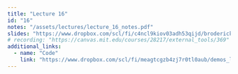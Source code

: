 ```yaml
---
title: "Lecture 16"
id: "16"
notes: "/assets/lectures/lecture_16_notes.pdf"
slides: "https://www.dropbox.com/scl/fi/c4ncl9kiov03adh53qijd/broderick_lecture_16_to_share.pdf?rlkey=dzgh3dopskwft5mxsajqh336o&dl=0"
# recording: "https://canvas.mit.edu/courses/28217/external_tools/369"
additional_links:
  - name: "Code"
    link: "https://www.dropbox.com/scl/fi/meagtcgzb4zj7r0tl0aub/demos_lecture16.ipynb?rlkey=qux5cstyszej5r5vr501nmyjn&dl=0"
---
```

